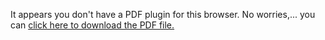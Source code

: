 <!--
---
layout: archive
title: "CV"
permalink: /cv/
# author_profile: true
redirect_from:
  - /resume
---
--!>

<object data="http://Umair-JMC.github.io/files/Umair_Academic_CV_August_24.pdf" type="application/pdf" width="100%" height="100%">
    <p>It appears you don't have a PDF plugin for this browser. No worries,... you can <a href="http://Umair-JMC.github.io/files/Umair_Academic_CV_August_24.pdf">click here to download the PDF file.</a></p>
</object>
